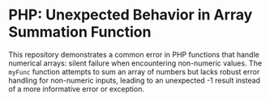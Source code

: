 # PHP: Unexpected Behavior in Array Summation Function

This repository demonstrates a common error in PHP functions that handle numerical arrays:  silent failure when encountering non-numeric values. The `myFunc` function attempts to sum an array of numbers but lacks robust error handling for non-numeric inputs, leading to an unexpected -1 result instead of a more informative error or exception.